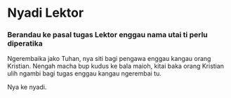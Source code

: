 # Nyadi Lektor

### Berandau ke pasal tugas Lektor enggau nama utai ti perlu diperatika

Ngerembaika jako Tuhan, nya siti bagi pengawa enggau kangau orang Kristian. 
Nengah macha bup kudus ke bala maioh, kitai baka orang Kristian ulih ngambi bagi tugas enggau kangau ngerembai tu.

Nya ke nyadi.
